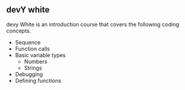 ## devY white

devy White is an introduction course that covers the following coding concepts.

- Sequence
- Function calls
- Basic variable types
    - Numbers
    - Strings
- Debugging
- Defining functions